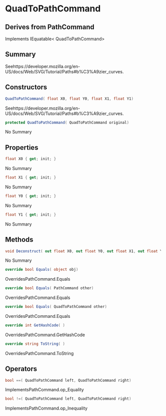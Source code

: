 # QuadToPathCommand

## Derives from PathCommand
Implements IEquatable< QuadToPathCommand>

## Summary

Seehttps://developer.mozilla.org/en-US/docs/Web/SVG/Tutorial/Paths#b%C3%A9zier_curves.
## Constructors

```c#
QuadToPathCommand( float X0, float Y0, float X1, float Y1) 
```
Seehttps://developer.mozilla.org/en-US/docs/Web/SVG/Tutorial/Paths#b%C3%A9zier_curves.
```c#
protected QuadToPathCommand( QuadToPathCommand original) 
```
No Summary
## Properties

```c#
float X0 { get; init; } 
```
No Summary
```c#
float X1 { get; init; } 
```
No Summary
```c#
float Y0 { get; init; } 
```
No Summary
```c#
float Y1 { get; init; } 
```
No Summary
## Methods

```c#
void Deconstruct( out float X0, out float Y0, out float X1, out float Y1) 
```
No Summary
```c#
override bool Equals( object obj) 
```
OverridesPathCommand.Equals
```c#
override bool Equals( PathCommand other) 
```
OverridesPathCommand.Equals
```c#
override bool Equals( QuadToPathCommand other) 
```
OverridesPathCommand.Equals
```c#
override int GetHashCode( ) 
```
OverridesPathCommand.GetHashCode
```c#
override string ToString( ) 
```
OverridesPathCommand.ToString
## Operators

```c#
bool ==( QuadToPathCommand left, QuadToPathCommand right) 
```
ImplementsPathCommand.op_Equality
```c#
bool !=( QuadToPathCommand left, QuadToPathCommand right) 
```
ImplementsPathCommand.op_Inequality

